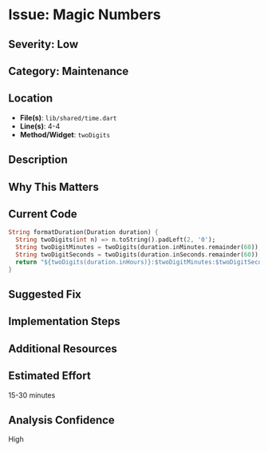 # Issue: Magic Numbers

## Severity: Low

## Category: Maintenance

## Location
- **File(s)**: `lib/shared/time.dart`
- **Line(s)**: 4-4
- **Method/Widget**: `twoDigits`

## Description


## Why This Matters


## Current Code
```dart
String formatDuration(Duration duration) {
  String twoDigits(int n) => n.toString().padLeft(2, '0');
  String twoDigitMinutes = twoDigits(duration.inMinutes.remainder(60));
  String twoDigitSeconds = twoDigits(duration.inSeconds.remainder(60));
  return "${twoDigits(duration.inHours)}:$twoDigitMinutes:$twoDigitSeconds";
}
```

## Suggested Fix


## Implementation Steps


## Additional Resources


## Estimated Effort
15-30 minutes

## Analysis Confidence
High
